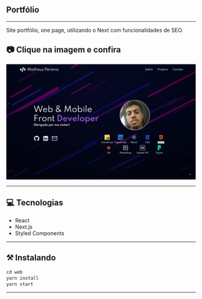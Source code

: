 ## Portfólio
---
Site portfólio, one page, utilizando o Next com funcionalidades  de SEO. 

## 📷 Clique na imagem e confira

<!-- <img src="public/site-preview-image.png" alt="image"/> -->

[![name](public/site-preview-image.png)](https://matheus-pereira.vercel.app/)


---

## 💻 Tecnologias 
- React
- Next.js
- Styled Components
---

## ⚒ Instalando

    cd web
    yarn install
    yarn start

---